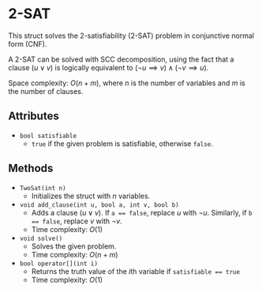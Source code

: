 # 2-SAT

This struct solves the 2-satisfiability (2-SAT) problem in conjunctive normal form (CNF).

A 2-SAT can be solved with SCC decomposition, using the fact that a clause $(u \lor v)$ is logically equivalent to $(\lnot u \implies v) \land (\lnot v \implies u)$.

Space complexity: $O(n + m)$, where $n$ is the number of variables and $m$ is the number of clauses.

## Attributes

- `bool satisfiable`
    - `true` if the given problem is satisfiable, otherwise `false`.

## Methods

- `TwoSat(int n)`
    - Initializes the struct with $n$ variables.
- `void add_clause(int u, bool a, int v, bool b)`
    - Adds a clause $(u \lor v)$. If `a == false`, replace $u$ with $\lnot u$. Similarly, if `b == false`, replace $v$ with $\lnot v$.
    - Time complexity: $O(1)$
- `void solve()`
    - Solves the given problem.
    - Time complexity: $O(n + m)$
- `bool operator[](int i)`
    - Returns the truth value of the $i$th variable if `satisfiable == true`
    - Time complexity: $O(1)$